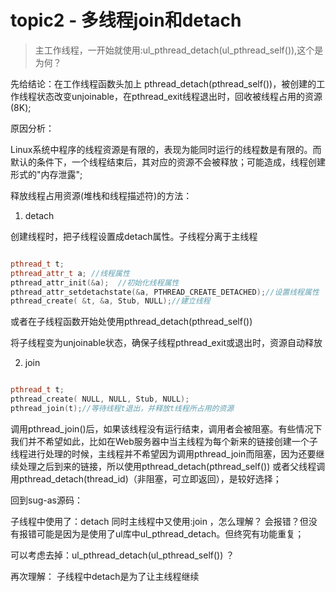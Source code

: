 # topic2 - 多线程join和detach


> 主工作线程，一开始就使用:ul_pthread_detach(ul_pthread_self()),这个是为何？

先给结论：在工作线程函数头加上 pthread_detach(pthread_self())，被创建的工作线程状态改变unjoinable，在pthread_exit线程退出时，回收被线程占用的资源(8K);


原因分析：

Linux系统中程序的线程资源是有限的，表现为能同时运行的线程数是有限的。而默认的条件下，一个线程结束后，其对应的资源不会被释放；可能造成，线程创建形式的"内存泄露";

释放线程占用资源(堆栈和线程描述符)的方法：

1. detach

创建线程时，把子线程设置成detach属性。子线程分离于主线程

```c++

pthread_t t;
pthread_attr_t a; //线程属性
pthread_attr_init(&a);  //初始化线程属性
pthread_attr_setdetachstate(&a, PTHREAD_CREATE_DETACHED);//设置线程属性
pthread_create( &t, &a, Stub, NULL);//建立线程

```
或者在子线程函数开始处使用pthread_detach(pthread_self())

将子线程变为unjoinable状态，确保子线程pthread_exit或退出时，资源自动释放

2. join

```c++

pthread_t t;
pthread_create( NULL, NULL, Stub, NULL);
pthread_join(t);//等待线程t退出，并释放t线程所占用的资源

````

调用pthread_join()后，如果该线程没有运行结束，调用者会被阻塞。有些情况下我们并不希望如此，比如在Web服务器中当主线程为每个新来的链接创建一个子线程进行处理的时候，主线程并不希望因为调用pthread_join而阻塞，因为还要继续处理之后到来的链接，所以使用pthread_detach(pthread_self()) 
或者父线程调用pthread_detach(thread_id)（非阻塞，可立即返回），是较好选择；


回到sug-as源码：

子线程中使用了：detach 同时主线程中又使用:join ，怎么理解？ 会报错？但没有报错可能是因为是使用了ul库中ul_pthread_detach。但终究有功能重复；

可以考虑去掉：ul_pthread_detach(ul_pthread_self()) ？ 

再次理解： 子线程中detach是为了让主线程继续

